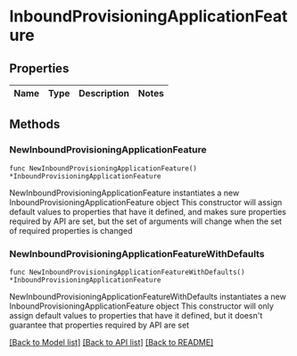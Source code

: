 # InboundProvisioningApplicationFeature

## Properties

Name | Type | Description | Notes
------------ | ------------- | ------------- | -------------

## Methods

### NewInboundProvisioningApplicationFeature

`func NewInboundProvisioningApplicationFeature() *InboundProvisioningApplicationFeature`

NewInboundProvisioningApplicationFeature instantiates a new InboundProvisioningApplicationFeature object
This constructor will assign default values to properties that have it defined,
and makes sure properties required by API are set, but the set of arguments
will change when the set of required properties is changed

### NewInboundProvisioningApplicationFeatureWithDefaults

`func NewInboundProvisioningApplicationFeatureWithDefaults() *InboundProvisioningApplicationFeature`

NewInboundProvisioningApplicationFeatureWithDefaults instantiates a new InboundProvisioningApplicationFeature object
This constructor will only assign default values to properties that have it defined,
but it doesn't guarantee that properties required by API are set


[[Back to Model list]](../README.md#documentation-for-models) [[Back to API list]](../README.md#documentation-for-api-endpoints) [[Back to README]](../README.md)


